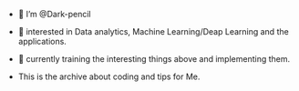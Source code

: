 - 👋 I’m @Dark-pencil
- 👀 interested in Data analytics, Machine Learning/Deap Learning and the applications.
- 🌱 currently training the interesting things above and implementing them.

- This is the archive about coding and tips for Me.

<!---
Dark-pencil is a ✨ special ✨ repository because its `README.md` (this file) appears on your GitHub profile.
You can click the Preview link to take a look at your changes.
--->
